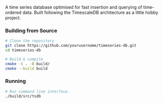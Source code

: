 
A time series database optimised for fast insertion and querying of time-ordered data. Built following the TimescaleDB architecture as a little hobby project.

### Building from Source

```bash
# Clone the repository
git clone https://github.com/yourusername/timeseries-db.git
cd timeseries-db

# Build & compile
cmake -S . -B build/
cmake --build build 
```

### Running

```bash
# Run command line interface.
./build/src/tsdb
```

